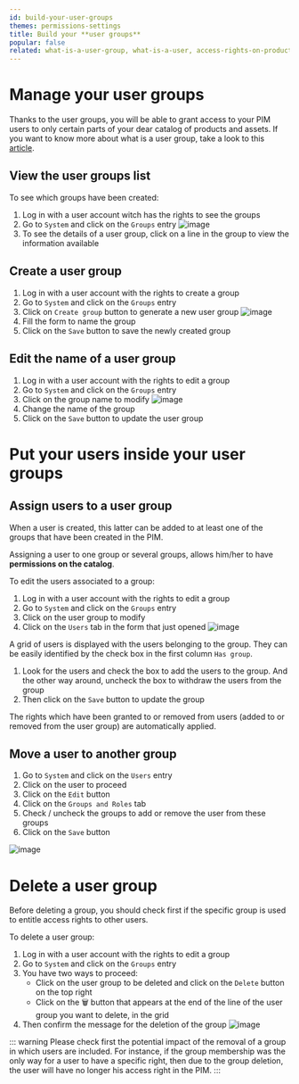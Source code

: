 ```yaml
---
id: build-your-user-groups
themes: permissions-settings
title: Build your **user groups**
popular: false
related: what-is-a-user-group, what-is-a-user, access-rights-on-products, access-rights-on-assets, access-rights-on-imports-exports
---
```


# Manage your user groups

Thanks to the user groups, you will be able to grant access to your PIM users to only certain parts of your dear catalog of products and assets. If you want to know more about what is a user group, take a look to this [article](what-is-a-user-group.html).

## View the user groups list

To see which groups have been created:
1.  Log in with a user account witch has the rights to see the groups
1.  Go to `System` and click on the `Groups` entry
  ![image](../img/Systems_Groups.png)
1.  To see the details of a user group, click on a line in the group to view the information available

## Create a user group

1.  Log in with a user account with the rights to create a group
1.  Go to `System` and click on the `Groups` entry
1.  Click on `Create group` button to generate a new user group
  ![image](../img/Systems_GroupsCTA.png)
1.  Fill the form to name the group
1.  Click on the `Save` button to save the newly created group

## Edit the name of a user group

1.  Log in with a user account with the rights to edit a group
1.  Go to `System` and click on the `Groups` entry
1.  Click on the group name to modify
  ![image](../img/Systems_GroupEdit.png)
1.  Change the name of the group
1.  Click on the `Save` button to update the user group

# Put your users inside your user groups

## Assign users to a user group

When a user is created, this latter can be added to at least one of the groups that have been created in the PIM.

Assigning a user to one group or several groups, allows him/her to have **permissions on the catalog**.

To edit the users associated to a group:
1.  Log in with a user account with the rights to edit a group
1.  Go to `System` and click on the `Groups` entry
1.  Click on the user group to modify
2.  Click on the `Users` tab in the form that just opened
  ![image](../img/Systems_GroupUserEdit.png)

A grid of users is displayed with the users belonging to the group. They can be easily identified by the check box in the first column `Has group`.
1.  Look for the users and check the box to add the users to the group. And the other way around, uncheck the box to withdraw the users from the group
1.  Then click on the `Save` button to update the group

The rights which have been granted to or removed from users (added to or removed from the user group) are automatically applied.

## Move a user to another group

1.  Go to `System` and click on the `Users` entry
1. Click on the user to proceed
1. Click on the `Edit` button
1. Click on the `Groups and Roles` tab  
1. Check / uncheck the groups to add or remove the user from these groups
1. Click on the `Save` button

![image](../img/Systems_MoveaUsertoaGroup.gif)

# Delete a user group

Before deleting a group, you should check first if the specific group is used to entitle access rights to other users.

To delete a user group:
1.  Log in with a user account with the rights to edit a group
1.  Go to `System` and click on the `Groups` entry
1.  You have two ways to proceed:
    *   Click on the user group to be deleted and click on the `Delete` button on the top right
    *   Click on the :wastebasket: button that appears at the end of the line of the user group you want to delete, in the grid
1.  Then confirm the message for the deletion of the group
![image](../img/Groups_Delete.png)

::: warning
Please check first the potential impact of the removal of a group in which users are included. For instance, if the group membership was the only way for a user to have a specific right, then due to the group deletion, the user will have no longer his access right in the PIM.
:::
